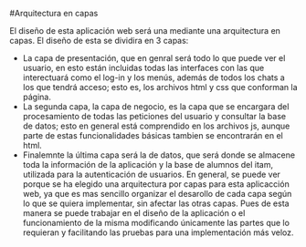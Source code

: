 #Arquitectura en capas

El diseño de esta aplicación web será una mediante una arquitectura en capas. El diseño de esta se dividira en 3 capas:
* La capa de presentación, que en genral será todo lo que puede ver el usuario, en esto están incluidas todas las interfaces  con las que interectuará como el log-in y los menús, además de todos los chats a los que tendrá acceso; esto es, los archivos html y css que conforman la página.
* La segunda capa, la capa de negocio, es la capa que se encargara del procesamiento de todas las peticiones del usuario y consultar la base de datos; esto en general está comprendido en los archivos js, aunque parte de estas funcionalidades básicas tambien se encontrarán en el html.
* Finalemnte la última capa será la de datos, que será donde se almacene toda la información de la aplicación y la base de alumnos del itam, utilizada para la autenticación de usuarios.
En general, se puede ver porque se ha elegido una arquitectura por capas para esta aplicacción web, ya que es mas sencillo organizar el desarollo de cada capa según lo que se quiera implementar, sin afectar las otras capas. Pues de esta manera se puede trabajar en el diseño de la aplicación o el funcionamiento de la misma modificando únicamente las partes que lo requieran y facilitando las pruebas para una implementación más veloz.
